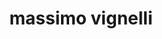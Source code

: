 ---
title: "massimo vignelli"
id: tag.id
permalink: "/tags/massimo%20vignelli"
videos: [2302,2473]
---